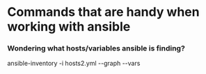 # Commands that are handy when working with ansible

### Wondering what hosts/variables ansible is finding?
ansible-inventory -i hosts2.yml --graph --vars
